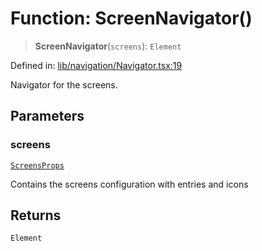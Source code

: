 # Function: ScreenNavigator()

> **ScreenNavigator**(`screens`): `Element`

Defined in: [lib/navigation/Navigator.tsx:19](https://github.com/aldesgroup/goaldn/blob/b43e92ae42dcd6febc9c2c8f0742ef8c669d44f6/lib/navigation/Navigator.tsx#L19)

Navigator for the screens.

## Parameters

### screens

[`ScreensProps`](../interfaces/ScreensProps.md)

Contains the screens configuration with entries and icons

## Returns

`Element`
